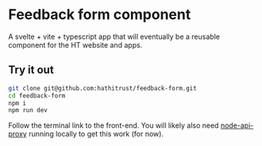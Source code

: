 # Feedback form component

A svelte + vite + typescript app that will eventually be a reusable component for the HT website and apps.

## Try it out

```bash
git clone git@github.com:hathitrust/feedback-form.git
cd feedback-form
npm i
npm run dev
```

Follow the terminal link to the front-end. You will likely also need [node-api-proxy](https://github.com/hathitrust/node-api-proxy) running locally to get this work (for now).
